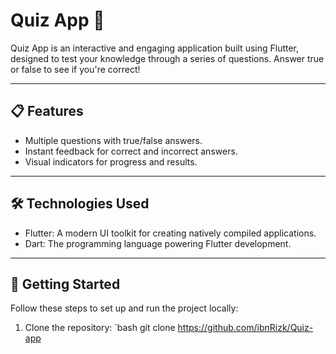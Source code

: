 # Quiz App 🧠

Quiz App is an interactive and engaging application built using Flutter, designed to test your knowledge through a series of questions. Answer true or false to see if you're correct!

---

## 📋 Features

- Multiple questions with true/false answers.
- Instant feedback for correct and incorrect answers.
- Visual indicators for progress and results.

---

## 🛠 Technologies Used

- Flutter: A modern UI toolkit for creating natively compiled applications.
- Dart: The programming language powering Flutter development.

---

## 🚀 Getting Started

Follow these steps to set up and run the project locally:

1. Clone the repository:
   `bash
   git clone  https://github.com/ibnRizk/Quiz-app
